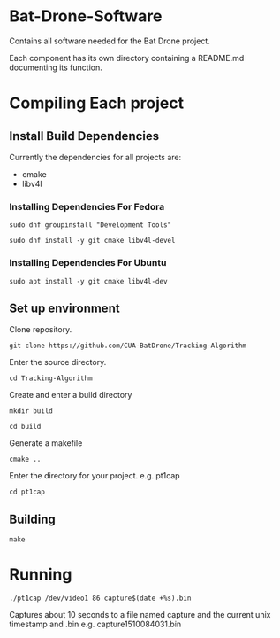 # Bat-Drone-Software

Contains all software needed for the Bat Drone project.

Each component has its own directory containing a README.md documenting its function.

# Compiling Each project

## Install Build Dependencies

Currently the dependencies for all projects are:
* cmake
* libv4l

### Installing Dependencies For Fedora

`sudo dnf groupinstall "Development Tools"`

`sudo dnf install -y git cmake libv4l-devel`

### Installing Dependencies For Ubuntu

`sudo apt install -y git cmake libv4l-dev`

## Set up environment

Clone repository.

`git clone https://github.com/CUA-BatDrone/Tracking-Algorithm`

Enter the source directory.

`cd Tracking-Algorithm`

Create and enter a build directory

`mkdir build`

`cd build`

Generate a makefile

`cmake ..`

Enter the directory for your project. e.g. pt1cap

`cd pt1cap`

## Building

`make`

# Running

`./pt1cap /dev/video1 86 capture$(date +%s).bin`

Captures about 10 seconds to a file named capture and the current unix timestamp and .bin e.g. capture1510084031.bin
